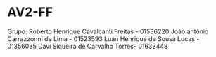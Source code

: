 # AV2-FF
Grupo:
Roberto Henrique Cavalcanti Freitas - 01536220
João antônio Carrazzonni de Lima - 01523593
Luan Henrique de Sousa Lucas - 01356035
Davi Siqueira de Carvalho Torres- 01633448
